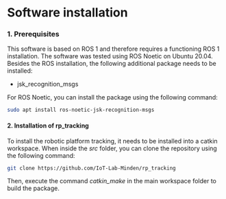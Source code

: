 # Software installation

### 1. Prerequisites

This software is based on ROS 1 and therefore requires a functioning ROS 1 installation. The software was tested using ROS Noetic on Ubuntu 20.04. Besides the ROS installation, the following additional package needs to be installed:

- jsk_recognition_msgs

For ROS Noetic, you can install the package using the following command:

```bash
sudo apt install ros-noetic-jsk-recognition-msgs
```

#### 2. Installation of rp_tracking

To install the robotic platform tracking, it needs to be installed into a catkin workspace. When inside the *src* folder, you can clone the repository using the following command:

```bash
git clone https://github.com/IoT-Lab-Minden/rp_tracking
```

Then, execute the command *catkin_make* in the main workspace folder to build the package.
